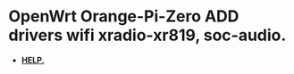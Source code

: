# OpenWrt Orange-Pi-Zero ADD drivers wifi xradio-xr819, soc-audio.


- **[HELP.](https://github.com/melsem/openwrt-lede_xradio-xr819_soc-audio/tree/master/openwrt-master-Snapshot-17.04.2019.20-30)**

